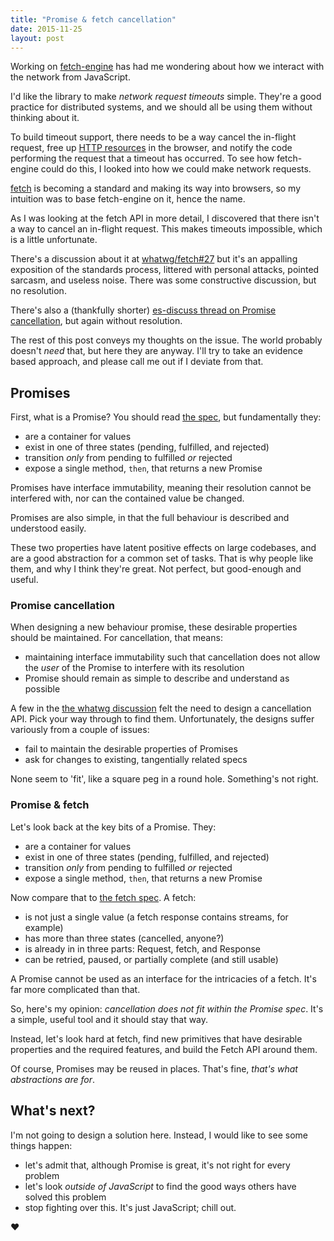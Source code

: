 ```yaml
---
title: "Promise & fetch cancellation"
date: 2015-11-25
layout: post
---
```


Working on [fetch-engine][fetch-engine] has had me wondering about how we interact with the network from JavaScript.

I'd like the library to make *network request timeouts* simple. They're a good practice for distributed systems, and we should all be using them without thinking about it.

To build timeout support, there needs to be a way cancel the in-flight request, free up [HTTP resources][max-connections] in the browser, and notify the code performing the request that a timeout has occurred. To see how fetch-engine could do this, I looked into how we could make network requests.

[fetch][fetch-spec] is becoming a standard and making its way into browsers, so my intuition was to base fetch-engine on it, hence the name.

As I was looking at the fetch API in more detail, I discovered that there isn't a way to cancel an in-flight request. This makes timeouts impossible, which is a little unfortunate.

There's a discussion about it at [whatwg/fetch#27][fetch-cancel-discussion] but it's an appalling exposition of the standards process, littered with personal attacks, pointed sarcasm, and useless noise. There was some constructive discussion, but no resolution.

There's also a (thankfully shorter) [es-discuss thread on Promise cancellation][es-cancel-discussion], but again without resolution.

The rest of this post conveys my thoughts on the issue. The world probably doesn't *need* that, but here they are anyway. I'll try to take an evidence based approach, and please call me out if I deviate from that.

## Promises

First, what is a Promise? You should read [the spec][promise-spec], but fundamentally they:

- are a container for values
- exist in one of three states (pending, fulfilled, and rejected)
- transition *only* from pending to fulfilled *or* rejected
- expose a single method, `then`, that returns a new Promise

Promises have interface immutability, meaning their resolution cannot be interfered with, nor can the contained value be changed.

Promises are also simple, in that the full behaviour is described and understood easily.

These two properties have latent positive effects on large codebases, and are a good abstraction for a common set of tasks. That is why people like them, and why I think they're great. Not perfect, but good-enough and useful.

### Promise cancellation

When designing a new behaviour promise, these desirable properties should be maintained. For cancellation, that means:

- maintaining interface immutability such that cancellation does not allow the *user* of the Promise to interfere with its resolution
- Promise should remain as simple to describe and understand as possible

A few in the [the whatwg discussion][fetch-cancel-discussion] felt the need to design a cancellation API. Pick your way through to find them. Unfortunately, the designs suffer variously from a couple of issues:

- fail to maintain the desirable properties of Promises
- ask for changes to existing, tangentially related specs

None seem to 'fit', like a square peg in a round hole. Something's not right.

### Promise & fetch

Let's look back at the key bits of a Promise. They:

- are a container for values
- exist in one of three states (pending, fulfilled, and rejected)
- transition *only* from pending to fulfilled *or* rejected
- expose a single method, `then`, that returns a new Promise

Now compare that to [the fetch spec][fetch-spec]. A fetch:

- is not just a single value (a fetch response contains streams, for example)
- has more than three states (cancelled, anyone?)
- is already in in three parts: Request, fetch, and Response
- can be retried, paused, or partially complete (and still usable)

A Promise cannot be used as an interface for the intricacies of a fetch. It's far more complicated than that.

So, here's my opinion: *cancellation does not fit within the Promise spec*. It's a simple, useful tool and it should stay that way.

Instead, let's look hard at fetch, find new primitives that have desirable properties and the required features, and build the Fetch API around them.

Of course, Promises may be reused in places. That's fine, *that's what abstractions are for*.

## What's next?

I'm not going to design a solution here. Instead, I would like to see some things happen:

- let's admit that, although Promise is great, it's not right for every problem
- let's look *outside of JavaScript* to find the good ways others have solved this problem
- stop fighting over this. It's just JavaScript; chill out.

&hearts;

[fetch-engine]: https://github.com/phuu/fetch-engine
[fetch-spec]: https://fetch.spec.whatwg.org
[max-connections]: http://stackoverflow.com/a/985704
[fetch-cancel-discussion]: https://github.com/whatwg/fetch/issues/27
[es-cancel-discussion]: https://esdiscuss.org/topic/cancelable-promises
[fetch-api]: https://fetch.spec.whatwg.org/#fetch-api
[promise-spec]: https://promisesaplus.com
[google-search]: https://www.google.com/search?q=(future+OR+task+OR+asynchronous)+cancellation
